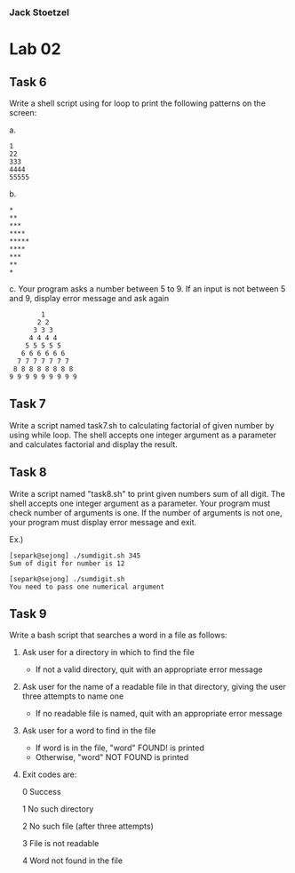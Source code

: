 ### Jack Stoetzel

# Lab 02

## Task 6

Write a shell script using for loop to print the following
patterns on the screen:

a.

    1
    22
    333
    4444
    55555

b.
   
    *
    **
    ***
    ****
    *****
    ****
    ***
    **
    *
    

c. Your program asks a number between 5 to 9. If an input is not
   between 5 and 9, display error message and ask again

            1
           2 2
          3 3 3
         4 4 4 4
        5 5 5 5 5
       6 6 6 6 6 6
      7 7 7 7 7 7 7
     8 8 8 8 8 8 8 8
    9 9 9 9 9 9 9 9 9


## Task 7

Write a script named task7.sh to calculating factorial of given number by using while loop. The shell accepts one integer argument as a parameter and calculates factorial and display the result.

## Task 8

Write a script named "task8.sh" to print given numbers sum of all digit. The shell accepts one integer argument as a parameter. Your program must check number of arguments is one. If the number of arguments is not one, your program must display error message and exit.

Ex.)
    
    [separk@sejong] ./sumdigit.sh 345
    Sum of digit for number is 12
    
    [separk@sejong] ./sumdigit.sh
    You need to pass one numerical argument

## Task 9

Write a bash script that searches a word in a file as follows:
1. Ask user for a directory in which to find the file
    * If not a valid directory, quit with an appropriate error message
2. Ask user for the name of a readable file in that directory, giving the user three attempts to name one
    * If no readable file is named, quit with an appropriate error message
3. Ask user for a word to find in the file
    * If word is in the file, "word" FOUND! is printed
    * Otherwise, "word" NOT FOUND is printed
4. Exit codes are:

    0   Success
    
    1   No such directory
    
    2   No such file (after three attempts)
    
    3   File is not readable
    
    4   Word not found in the file
